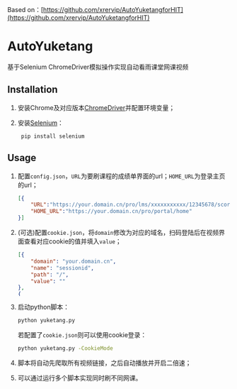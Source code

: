 Based on：[https://github.com/xrervip/AutoYuketangforHIT](https://github.com/xrervip/AutoYuketangforHIT)

# AutoYuketang
基于Selenium ChromeDriver模拟操作实现自动看雨课堂网课视频
## Installation
1. 安装Chrome及对应版本[ChromeDriver](https://chromedriver.chromium.org/home)并配置环境变量；
2. 安装[Selenium](https://www.selenium.dev/)：

		pip install selenium


## Usage
1. 配置`config.json`，`URL`为要刷课程的成绩单界面的url；`HOME_URL`为登录主页的url；

	```json
	[{
		"URL":"https://your.domain.cn/pro/lms/xxxxxxxxxxx/12345678/score",
		"HOME_URL":"https://your.domain.cn/pro/portal/home"
	}]
	```
2. (可选)配置`cookie.json`，将`domain`修改为对应的域名，扫码登陆后在视频界面查看对应cookie的值并填入`value`；

	```json
	[{
		"domain": "your.domain.cn",
		"name": "sessionid",
		"path": "/",
		"value": ""
	},
	{
		"domain": "your.domain.cn",
		"name": "csrftoken",
		"path": "/",
		"value": ""
	},
	{
		"domain": "your.domain.cn",
		"name": "platform_id",
		"path": "/",
		"value": ""
	},
	{
		"domain": "your.domain.cn",
		"name": "university_id",
		"path": "/",
		"value": ""
	},
	{
		"domain": "your.domain.cn",
		"name": "xtbz",
		"path": "/",
		"value": ""
	},
	{
		"domain": "your.domain.cn",
		"name": "platform_type",
		"path": "/",
		"value": ""
	}]
	```
3. 启动python脚本：
	```bash
	python yuketang.py
	```
	若配置了`cookie.json`则可以使用cookie登录：
	```bash
	python yuketang.py -CookieMode
	```
4. 脚本将自动先爬取所有视频链接，之后自动播放并开启二倍速；
5. 可以通过运行多个脚本实现同时刷不同网课。

<style>
pre {
  overflow-y: auto;
  max-height: 100px;
}
</style>


